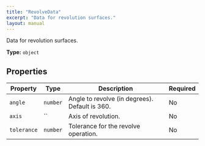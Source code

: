 ```yaml
---
title: "RevolveData"
excerpt: "Data for revolution surfaces."
layout: manual
---
```


Data for revolution surfaces.


**Type:** `object`

## Properties

| Property | Type | Description | Required |
|----------|------|-------------|----------|
| `angle` | `number` | Angle to revolve (in degrees). Default is 360. | No |
| `axis` | `` | Axis of revolution. | No |
| `tolerance` | `number` | Tolerance for the revolve operation. | No |


